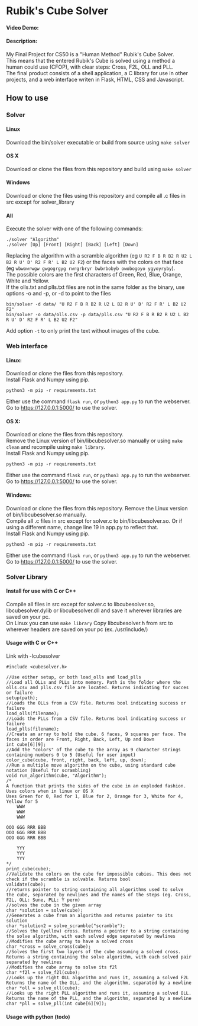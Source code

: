 # Rubik's Cube Solver
#### Video Demo:  <URL HERE>
#### Description:
My Final Project for CS50 is a "Human Method" Rubik's Cube Solver.  
This means that the entered Rubik's Cube is solved using a method a human could use (CFOP), with clear steps: Cross, F2L, OLL and PLL.  
The final product consists of a shell application, a C library for use in other projects, and a web interface writen in Flask, HTML, CSS and Javascript. 
## How to use
### Solver
#### Linux
Download the bin/solver executable or build from source using `make solver`
#### OS X
Download or clone the files from this repository and build using `make solver`
#### Windows
Download or clone the files using this repository and compile all .c files in src except for solver_library
#### All
Execute the solver with one of the following commands:
```
./solver "Algorithm"
./solver [Up] [Front] [Right] [Back] [Left] [Down]
```
Replacing the algorithm with a scramble algorithm (eg `U R2 F B R B2 R U2 L B2 R U' D' R2 F R' L B2 U2 F2`) or the faces with the colors on that face (eg `wbwowrwgw gwgogrgyg rwrgrbryr bwbrbobyb owobogoyo ygyoyryby`).  
The possible colors are the first characters of Green, Red, Blue, Orange, White and Yellow.  
If the olls.txt and plls.txt files are not in the same folder as the binary, use options -o and -p, or -d to point to the files
```
bin/solver -d data/ "U R2 F B R B2 R U2 L B2 R U' D' R2 F R' L B2 U2 F2"
bin/solver -o data/olls.csv -p data/plls.csv "U R2 F B R B2 R U2 L B2 R U' D' R2 F R' L B2 U2 F2"
```
Add option `-t` to only print the text without images of the cube. 
### Web interface
#### Linux:  
Download or clone the files from this repository.  
Install Flask and Numpy using pip.
```
python3 -m pip -r requirements.txt
```
Either use the command `flask run`, or `python3 app.py` to run the webserver.  
Go to https://127.0.0.1:5000/ to use the solver.
#### OS X:
Download or clone the files from this repository.  
Remove the Linux version of bin/libcubesolver.so manually or using `make clean` and recompile using `make library`.  
Install Flask and Numpy using pip.
```
python3 -m pip -r requirements.txt
```
Either use the command `flask run`, or `python3 app.py` to run the webserver.  
Go to https://127.0.0.1:5000/ to use the solver.
#### Windows:
Download or clone the files from this repository.
Remove the Linux version of bin/libcubesolver.so manually.  
Compile all .c files in src except for solver.c to bin/libcubesolver.so. Or if using a different name, change line 19 in app.py to reflect that.  
Install Flask and Numpy using pip.
```
python3 -m pip -r requirements.txt
```
Either use the command `flask run`, or `python3 app.py` to run the webserver.  
Go to https://127.0.0.1:5000/ to use the solver.
### Solver Library
#### Install for use with C or C++
Compile all files in src except for solver.c to libcubesolver.so, libcubesolver.dylib or libcubesolver.dll and save it wherever libraries are saved on your pc.  
On Linux you can use `make library`
Copy libcubesolver.h from src to wherever headers are saved on your pc (ex. /usr/include/)
#### Usage with C or C++
Link with -lcubesolver
```
#include <cubesolver.h>

//Use either setup, or both load_olls and load_plls
//Load all OLLs and PLLs into memory. Path is the folder where the olls.csv and plls.csv file are located. Returns indicating for succes or failure
setup(path);
//Loads the OLLs from a CSV file. Returns bool indicating success or failure
load_olls(filename);
//Loads the PLLs from a CSV file. Returns bool indicating success or failure
load_plls(filename);
//Create an array to hold the cube. 6 faces, 9 squares per face. The faces in order are Front, Right, Back, Left, Up and Down
int cube[6][9];
//Add the "colors" of the cube to the array as 9 character strings containing numbers 0 to 5 (Useful for user input)
color_cube(cube, front, right, back, left, up, down);
//Run a multiple move algorithm on the cube, using standard cube notation (Useful for scrambling)
void run_algorithm(cube, "Algorithm");
/*
A function that prints the sides of the cube in an exploded fashion. Uses colors when in linux or OS X
Uses Green for 0, Red for 1, Blue for 2, Orange for 3, White for 4, Yellow for 5
    WWW
    WWW
    WWW

OOO GGG RRR BBB
OOO GGG RRR BBB
OOO GGG RRR BBB

    YYY
    YYY
    YYY
*/
print_cube(cube);
//Validate the colors on the cube for impossible cubies. This does not check if the scramble is solvable. Returns bool
validate(cube);
//returns pointer to string containing all algorithms used to solve the cube, separated by newlines and the names of the steps (eg. Cross, F2L, OLL: Sune, PLL: Y perm)
//solves the cube in the given array
char *solution = solve(cube);
//Generates a cube from an algorithm and returns pointer to its solution
char *solution2 = solve_scramble("scramble");
//Solves the (yellow) cross. Returns a pointer to a string containing the solve algorithm, with each solved edge separated by newlines
//Modifies the cube array to have a solved cross
char *cross = solve_cross(cube);
//Solves the first two layers of the cube assuming a solved cross. Returns a string containing the solve algorithm, with each solved pair separated by newlines
//Modifies the cube array to solve its f2l
char *f2l = solve_f2l(cube);
//Looks up the right OLL algorithm and runs it, assuming a solved F2L Returns the name of the OLL, and the algorithm, separated by a newline
char *oll = solve_oll(cube);
//Looks up the right PLL algorithm and runs it, assuming a solved OLL. Returns the name of the PLL, and the algorithm, separated by a newline
char *pll = solve_pll(int cube[6][9]);
```
#### Usage with python (todo)
